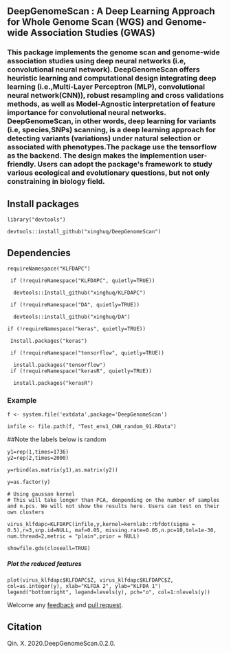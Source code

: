 ## DeepGenomeScan : A Deep Learning Approach for Whole Genome Scan (WGS) and Genome-wide Association Studies (GWAS)

### This package implements the genome scan and genome-wide association studies using deep neural networks (i.e, convolutional neural network). DeepGenomeScan offers heuristic learning and computational design integrating deep learning (i.e.,Multi-Layer Perceptron (MLP), convolutional neural network(CNN)), robust resampling and cross validations methods, as well as Model-Agnostic interpretation of feature importance for convolutional neural networks. DeepGenomeScan, in other words, deep learning for variants (i.e, species,SNPs) scanning, is a deep learning approach for detecting variants (variations) under natural selection or associated with phenotypes.The package use the tensorflow as the backend. The design makes the implemention user-friendly. Users can adopt the package's framework to study various ecological and evolutionary questions, but not only constraining in biology field. 

## Install packages
`````{r}
library("devtools")

devtools::install_github("xinghuq/DeepGenomeScan")
``````
## Dependencies
``````{r}
requireNamespace("KLFDAPC")

 if (!requireNamespace("KLFDAPC", quietly=TRUE))

  devtools::Install_github("xinghuq/KLFDAPC")
  
 if (!requireNamespace("DA", quietly=TRUE))
 
  devtools::install_github("xinghuq/DA")

if (!requireNamespace("keras", quietly=TRUE))

 Install.packages("keras")
  
 if (!requireNamespace("tensorflow", quietly=TRUE))
 
  install.packages("tensorflow")
 if (!requireNamespace("kerasR", quietly=TRUE))
 
  install.packages("kerasR")

``````
### Example

``````{r}
f <- system.file('extdata',package='DeepGenomeScan')

infile <- file.path(f, "Test_env1_CNN_random_91.RData")
``````
##Note the labels below is random
``````{r}
y1=rep(1,times=1736)
y2=rep(2,times=2000)

y=rbind(as.matrix(y1),as.matrix(y2))

y=as.factor(y)

``````
``````{r}
# Using gaussan kernel
# This will take longer than PCA, denpending on the number of samples and n.pcs. We will not show the results here. Users can test on their own clusters

virus_klfdapc=KLFDAPC(infile,y,kernel=kernlab::rbfdot(sigma = 0.5),r=3,snp.id=NULL, maf=0.05, missing.rate=0.05,n.pc=10,tol=1e-30, num.thread=2,metric = "plain",prior = NULL)

showfile.gds(closeall=TRUE)
``````
##### Plot the reduced features
``````{r}
plot(virus_klfdapc$KLFDAPC$Z, virus_klfdapc$KLFDAPC$Z, col=as.integer(y), xlab="KLFDA 2", ylab="KLFDA 1")
legend("bottomright", legend=levels(y), pch="o", col=1:nlevels(y))

``````
Welcome any [feedback](https://github.com/xinghuq/DeepGenomeScan/issues) and [pull request](https://github.com/xinghuq/DeepGenomeScan/pulls). 


## Citation

Qin. X. 2020.DeepGenomeScan.0.2.0.

